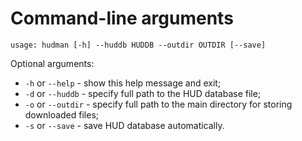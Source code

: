 # Command-line arguments

```text
usage: hudman [-h] --huddb HUDDB --outdir OUTDIR [--save]
```

Optional arguments:
  * `-h` or `--help` - show this help message and exit;
  * `-d` or `--huddb` - specify full path to the HUD database file;
  * `-o` or  `--outdir` - specify full path to the main directory for storing downloaded files;
  * `-s` or `--save` - save HUD database automatically.
